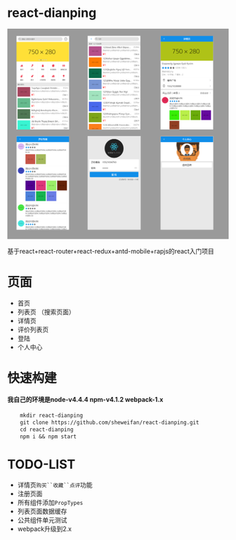 # react-dianping

![项目总览](https://github.com/sheweifan/react-dianping/raw/dev/readmeFile/overview.png "项目总览") 

基于react+react-router+react-redux+antd-mobile+rapjs的react入门项目

# 页面
* 首页
* 列表页 （搜索页面）
* 详情页 
* 评价列表页
* 登陆
* 个人中心

# 快速构建
#### 我自己的环境是node-v4.4.4 npm-v4.1.2 webpack-1.x

		mkdir react-dianping
		git clone https://github.com/sheweifan/react-dianping.git
		cd react-dianping
		npm i && npm start

# TODO-LIST
* 详情页`购买``收藏``点评`功能
* 注册页面
* 所有组件添加`PropTypes`
* 列表页面数据缓存
* 公共组件单元测试
* webpack升级到2.x

